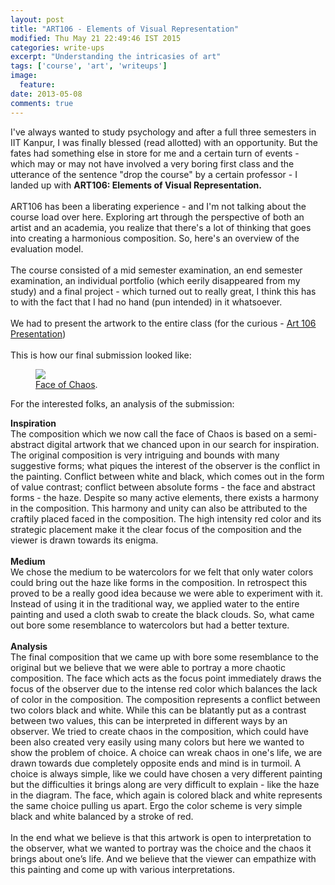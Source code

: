 ```yaml
---
layout: post
title: "ART106 - Elements of Visual Representation"
modified: Thu May 21 22:49:46 IST 2015
categories: write-ups
excerpt: "Understanding the intricasies of art"
tags: ['course', 'art', 'writeups']
image:
  feature:
date: 2013-05-08
comments: true
---
```


I've always wanted to study psychology and after a full three semesters in IIT Kanpur, I was finally blessed (read allotted) with an opportunity.  But the fates had something else in store for me and a certain turn of events - which may or may not have involved a very boring first class and the utterance of the sentence "drop the course" by a certain professor - I landed up with **ART106: Elements of Visual Representation.** <br><br>
ART106 has been a liberating experience - and I'm not talking about the course load over here. Exploring art through the perspective of both an artist and an academia, you realize that there's a lot of thinking that goes into creating a harmonious composition. So, here's an overview of the evaluation model.<br><br>
The course consisted of a mid semester examination, an end semester examination, an individual portfolio (which eerily disappeared from my study) and a final project - which turned out to really great, I think this has to with the fact that I had no hand (pun intended) in it whatsoever.<br><br>
We had to present  the artwork to the entire class (for the curious - [Art 106 Presentation](https://prezi.com/lz1q85l9mgv8/art-106-presentation/?auth_key=dfac2a478910c13f4dfaaf81246b6ce0e1348727&kw=view-lz1q85l9mgv8&rc=ref-15169077))<br><br>
This is how our final submission looked like:

<figure>
	<a href="{{site.url}}/images/art106.jpg"><img src="{{site.url}}/images/art106.jpg"></a>
	<figcaption><a href="art106.jpg" title="Face of Chaos">Face of Chaos</a>.</figcaption>
</figure>

For the interested folks, an analysis of the submission:

>
**Inspiration**<br>
The composition which we now call the face of Chaos is based on a semi-abstract digital artwork that we chanced upon in our search for  inspiration. The original composition is very intriguing and bounds with many suggestive  forms;  what piques the interest of the observer is the conflict in the painting. Conflict between white and black, which comes out in the form of value contrast; conflict between absolute forms - the face and abstract forms - the haze.  Despite so many active elements, there exists a harmony in the composition. This harmony and unity can also be attributed to the craftily placed faced in the composition. The high intensity red color and its strategic placement make it the clear focus of the composition and the viewer is drawn towards its enigma. <br><br>
**Medium**<br>
We chose the medium to be watercolors for we felt that only water colors could bring out the haze like forms in the composition. In retrospect this proved to be a really good idea because we were able to experiment with it. Instead of using it in the traditional way, we applied water to the entire painting and used a cloth swab to create the black clouds. So, what came out bore some resemblance to watercolors but had a better texture.<br><br>
**Analysis**<br>
The final composition that we came up with bore some resemblance to the original but we believe that we were able to portray a more chaotic composition. The face which acts as the focus point immediately draws the focus of the observer due to the intense red color which balances the lack of color in the composition. The composition represents a conflict between two colors black and white. While this can be blatantly put as a contrast between two values, this can be interpreted in different ways by an observer.
We tried to create chaos in the composition, which could have been also created very easily using many colors but here we wanted to show the problem of choice. A choice can wreak chaos in one's life, we are drawn towards due completely opposite ends and mind is in turmoil. A choice is always simple, like we could have chosen a very different painting but the difficulties it brings along are very difficult to explain - like the haze in the diagram. The face, which again is colored black and white represents the same choice pulling us apart. Ergo the color scheme is very simple black and white balanced by a stroke of red.<br><br>
In the end what we believe is that this artwork is open to interpretation to the observer, what we wanted to portray was the choice and the chaos it brings about one’s life. And we believe that the viewer can empathize with this painting and come up with various interpretations.<br><br>
